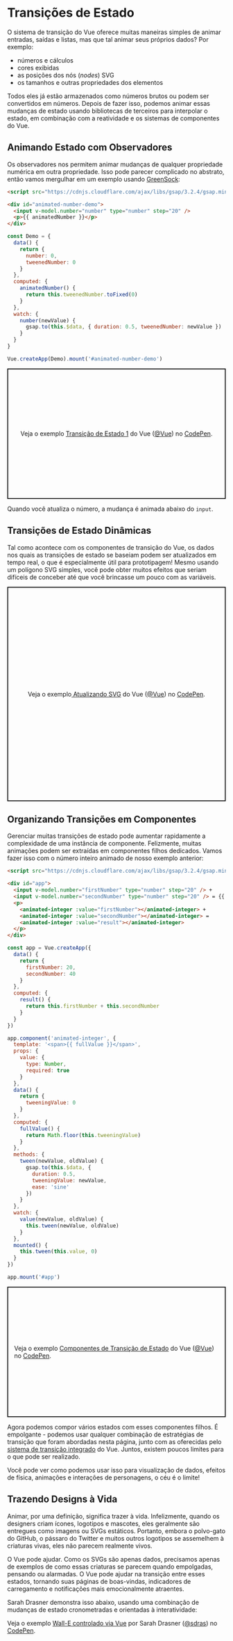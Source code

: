 # Transições de Estado

O sistema de transição do Vue oferece muitas maneiras simples de animar entradas, saídas e listas, mas que tal animar seus próprios dados? Por exemplo:

- números e cálculos
- cores exibidas
- as posições dos nós (*nodes*) SVG
- os tamanhos e outras propriedades dos elementos

Todos eles já estão armazenados como números brutos ou podem ser convertidos em números. Depois de fazer isso, podemos animar essas mudanças de estado usando bibliotecas de terceiros para interpolar o estado, em combinação com a reatividade e os sistemas de componentes do Vue.

## Animando Estado com Observadores

Os observadores nos permitem animar mudanças de qualquer propriedade numérica em outra propriedade. Isso pode parecer complicado no abstrato, então vamos mergulhar em um exemplo usando [GreenSock](https://greensock.com/):

```html
<script src="https://cdnjs.cloudflare.com/ajax/libs/gsap/3.2.4/gsap.min.js"></script>

<div id="animated-number-demo">
  <input v-model.number="number" type="number" step="20" />
  <p>{{ animatedNumber }}</p>
</div>
```

```js
const Demo = {
  data() {
    return {
      number: 0,
      tweenedNumber: 0
    }
  },
  computed: {
    animatedNumber() {
      return this.tweenedNumber.toFixed(0)
    }
  },
  watch: {
    number(newValue) {
      gsap.to(this.$data, { duration: 0.5, tweenedNumber: newValue })
    }
  }
}

Vue.createApp(Demo).mount('#animated-number-demo')
```

<p class="codepen" data-height="300" data-theme-id="39028" data-default-tab="js,result" data-user="Vue" data-slug-hash="22903bc3b53eb5b7817378ecb985ce96" style="height: 300px; box-sizing: border-box; display: flex; align-items: center; justify-content: center; border: 2px solid; margin: 1em 0; padding: 1em;" data-pen-title="Transitioning State 1">
  <span>Veja o exemplo <a href="https://codepen.io/team/Vue/pen/22903bc3b53eb5b7817378ecb985ce96">
  Transição de Estado 1</a> do Vue (<a href="https://codepen.io/Vue">@Vue</a>)
  no <a href="https://codepen.io">CodePen</a>.</span>
</p>
<script async src="https://static.codepen.io/assets/embed/ei.js"></script>

Quando você atualiza o número, a mudança é animada abaixo do `input`.

## Transições de Estado Dinâmicas

Tal como acontece com os componentes de transição do Vue, os dados nos quais as transições de estado se baseiam podem ser atualizados em tempo real, o que é especialmente útil para prototipagem! Mesmo usando um polígono SVG simples, você pode obter muitos efeitos que seriam difíceis de conceber até que você brincasse um pouco com as variáveis.

<p class="codepen" data-height="500" data-theme-id="39028" data-default-tab="js,result" data-user="Vue" data-slug-hash="a8e00648d4df6baa1b19fb6c31c8d17e" data-preview="true" style="height: 493px; box-sizing: border-box; display: flex; align-items: center; justify-content: center; border: 2px solid; margin: 1em 0; padding: 1em;" data-pen-title="Updating SVG">
  <span>Veja o exemplo<a href="https://codepen.io/team/Vue/pen/a8e00648d4df6baa1b19fb6c31c8d17e">
  Atualizando SVG</a> do Vue (<a href="https://codepen.io/Vue">@Vue</a>)
  no <a href="https://codepen.io">CodePen</a>.</span>
</p>
<script async src="https://static.codepen.io/assets/embed/ei.js"></script>

## Organizando Transições em Componentes

Gerenciar muitas transições de estado pode aumentar rapidamente a complexidade de uma instância de componente. Felizmente, muitas animações podem ser extraídas em componentes filhos dedicados. Vamos fazer isso com o número inteiro animado de nosso exemplo anterior:

```html
<script src="https://cdnjs.cloudflare.com/ajax/libs/gsap/3.2.4/gsap.min.js"></script>

<div id="app">
  <input v-model.number="firstNumber" type="number" step="20" /> +
  <input v-model.number="secondNumber" type="number" step="20" /> = {{ result }}
  <p>
    <animated-integer :value="firstNumber"></animated-integer> +
    <animated-integer :value="secondNumber"></animated-integer> =
    <animated-integer :value="result"></animated-integer>
  </p>
</div>
```

```js
const app = Vue.createApp({
  data() {
    return {
      firstNumber: 20,
      secondNumber: 40
    }
  },
  computed: {
    result() {
      return this.firstNumber + this.secondNumber
    }
  }
})

app.component('animated-integer', {
  template: '<span>{{ fullValue }}</span>',
  props: {
    value: {
      type: Number,
      required: true
    }
  },
  data() {
    return {
      tweeningValue: 0
    }
  },
  computed: {
    fullValue() {
      return Math.floor(this.tweeningValue)
    }
  },
  methods: {
    tween(newValue, oldValue) {
      gsap.to(this.$data, {
        duration: 0.5,
        tweeningValue: newValue,
        ease: 'sine'
      })
    }
  },
  watch: {
    value(newValue, oldValue) {
      this.tween(newValue, oldValue)
    }
  },
  mounted() {
    this.tween(this.value, 0)
  }
})

app.mount('#app')
```

<p class="codepen" data-height="300" data-theme-id="39028" data-default-tab="js,result" data-user="Vue" data-slug-hash="e9ef8ac7e32e0d0337e03d20949b4d17" data-preview="true" style="height: 300px; box-sizing: border-box; display: flex; align-items: center; justify-content: center; border: 2px solid; margin: 1em 0; padding: 1em;" data-pen-title="State Transition Components">
  <span>Veja o exemplo <a href="https://codepen.io/team/Vue/pen/e9ef8ac7e32e0d0337e03d20949b4d17">
  Componentes de Transição de Estado</a> do Vue (<a href="https://codepen.io/Vue">@Vue</a>)
  no <a href="https://codepen.io">CodePen</a>.</span>
</p>
<script async src="https://static.codepen.io/assets/embed/ei.js"></script>

Agora podemos compor vários estados com esses componentes filhos. É empolgante - podemos usar qualquer combinação de estratégias de transição que foram abordadas nesta página, junto com as oferecidas pelo [sistema de transição integrado](transitions.html) do Vue. Juntos, existem poucos limites para o que pode ser realizado.

Você pode ver como podemos usar isso para visualização de dados, efeitos de física, animações e interações de personagens, o céu é o limite!

## Trazendo Designs à Vida

Animar, por uma definição, significa trazer à vida. Infelizmente, quando os designers criam ícones, logotipos e mascotes, eles geralmente são entregues como imagens ou SVGs estáticos. Portanto, embora o polvo-gato do GitHub, o pássaro do Twitter e muitos outros logotipos se assemelhem à criaturas vivas, eles não parecem realmente vivos.

O Vue pode ajudar. Como os SVGs são apenas dados, precisamos apenas de exemplos de como essas criaturas se parecem quando empolgadas, pensando ou alarmadas. O Vue pode ajudar na transição entre esses estados, tornando suas páginas de boas-vindas, indicadores de carregamento e notificações mais emocionalmente atraentes.

Sarah Drasner demonstra isso abaixo, usando uma combinação de mudanças de estado cronometradas e orientadas à interatividade:

<p data-height="400" data-theme-id="light" data-slug-hash="YZBGNp" data-default-tab="result" data-user="sdras" data-embed-version="2" data-pen-title="Vue-controlled Wall-E" class="codepen">Veja o exemplo <a href="https://codepen.io/sdras/pen/YZBGNp/">Wall-E controlado via Vue</a> por Sarah Drasner (<a href="https://codepen.io/sdras">@sdras</a>) no <a href="https://codepen.io">CodePen</a>.</p>
<script async src="https://production-assets.codepen.io/assets/embed/ei.js"></script>
